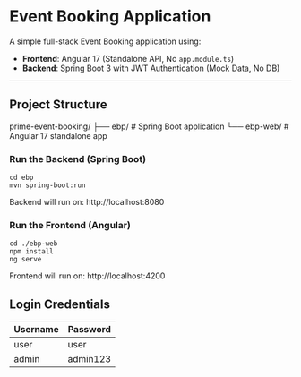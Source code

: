 # Event Booking Application

A simple full-stack Event Booking application using:

- **Frontend**: Angular 17 (Standalone API, No `app.module.ts`)
- **Backend**: Spring Boot 3 with JWT Authentication (Mock Data, No DB)

---

## Project Structure

prime-event-booking/
├── ebp/ # Spring Boot application
└── ebp-web/ # Angular 17 standalone app

### Run the Backend (Spring Boot)

```
cd ebp
mvn spring-boot:run
```

Backend will run on: http://localhost:8080

### Run the Frontend (Angular)

```
cd ./ebp-web
npm install
ng serve
```

Frontend will run on: http://localhost:4200

## Login Credentials 

| Username | Password  |
| -------- | --------- |
| user     | user      |
| admin    | admin123  |

